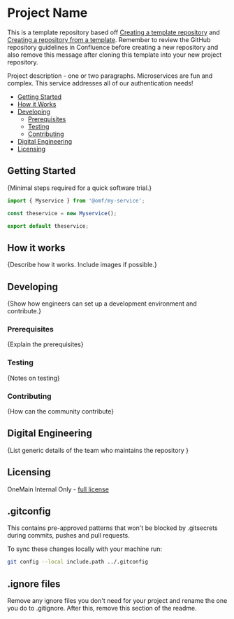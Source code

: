 # Project Name

This is a template repository based off [Creating a template repository](https://docs.github.com/en/github/creating-cloning-and-archiving-repositories/creating-a-template-repository) and [Creating a repository from a template](https://docs.github.com/en/github/creating-cloning-and-archiving-repositories/creating-a-repository-from-a-template). Remember to review the GitHub repository guidelines in Confluence before creating a new repository and also remove this message after cloning this template into your new project repository.

Project description - one or two paragraphs. Microservices are fun and complex. This service addresses all of our authentication needs!

- [Getting Started](#getting-started)
- [How it Works](#how-it-works)
- [Developing](#developing)
  - [Prerequisites](#prerequisites)
  - [Testing](#testing)
  - [Contributing](#contributing)
- [Digital Engineering](#digital-engineering)
- [Licensing](#licensing)

## Getting Started

{Minimal steps required for a quick software trial.}

```js
import { Myservice } from '@omf/my-service';

const theservice = new Myservice();

export default theservice;
```

## How it works

{Describe how it works. Include images if possible.}

## Developing

{Show how engineers can set up a development environment and contribute.}

### Prerequisites

{Explain the prerequisites}

### Testing

{Notes on testing}

### Contributing

{How can the community contribute}

## Digital Engineering

{List generic details of the team who maintains the repository }

## Licensing

OneMain Internal Only - [full license](./LICENSE)

## .gitconfig

This contains pre-approved patterns that won't be blocked by .gitsecrets during commits, pushes and pull requests.

To sync these changes locally with your machine run:

```bash
git config --local include.path ../.gitconfig
```

## .ignore files

Remove any ignore files you don't need for your project and rename the one you do to .gitignore.
After this, remove this section of the readme.
